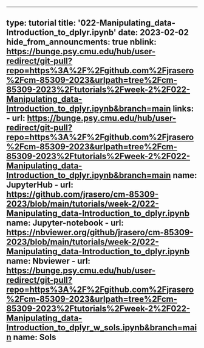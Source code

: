 
---
type: tutorial
title: '022-Manipulating_data-Introduction_to_dplyr.ipynb'
date: 2023-02-02
hide_from_announcments: true
nblink: https://bunge.psy.cmu.edu/hub/user-redirect/git-pull?repo=https%3A%2F%2Fgithub.com%2Fjrasero%2Fcm-85309-2023&urlpath=tree%2Fcm-85309-2023%2Ftutorials%2Fweek-2%2F022-Manipulating_data-Introduction_to_dplyr.ipynb&branch=main
links:
    - url: https://bunge.psy.cmu.edu/hub/user-redirect/git-pull?repo=https%3A%2F%2Fgithub.com%2Fjrasero%2Fcm-85309-2023&urlpath=tree%2Fcm-85309-2023%2Ftutorials%2Fweek-2%2F022-Manipulating_data-Introduction_to_dplyr.ipynb&branch=main
      name: JupyterHub
    - url: https://github.com/jrasero/cm-85309-2023/blob/main/tutorials/week-2/022-Manipulating_data-Introduction_to_dplyr.ipynb
      name: Jupyter-notebook
    - url: https://nbviewer.org/github/jrasero/cm-85309-2023/blob/main/tutorials/week-2/022-Manipulating_data-Introduction_to_dplyr.ipynb
      name: Nbviewer
    - url: https://bunge.psy.cmu.edu/hub/user-redirect/git-pull?repo=https%3A%2F%2Fgithub.com%2Fjrasero%2Fcm-85309-2023&urlpath=tree%2Fcm-85309-2023%2Ftutorials%2Fweek-2%2F022-Manipulating_data-Introduction_to_dplyr_w_sols.ipynb&branch=main
      name: Sols
---
